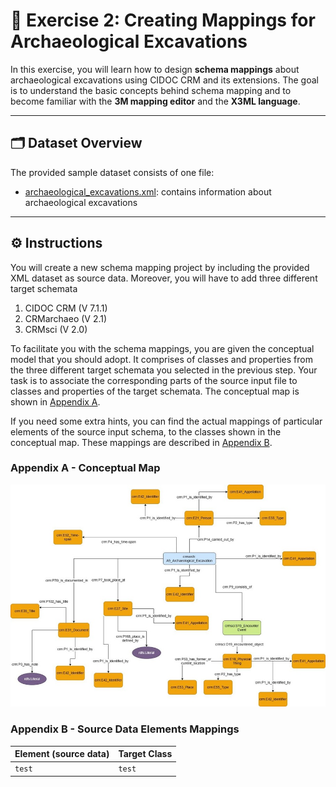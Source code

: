# 🎨 Exercise 2: Creating Mappings for Archaeological Excavations

In this exercise, you will learn how to design **schema mappings** about archaeological excavations using CIDOC CRM and its extensions.
The goal is to understand the basic concepts behind schema mapping and to become familiar with the **3M mapping editor** and the **X3ML language**.

--- 

## 🗂️ Dataset Overview

The provided sample dataset consists of one file:

- [archaeological_excavations.xml](https://github.com/ymark/X3ML-Tutorial/blob/main/exercises/exercise3/x3ml/source%20files/archaeological_excavations.xml): contains information about archaeological excavations 

--- 

## ⚙️ Instructions

You will create a new schema mapping project by including the provided XML dataset as source data. 
Moreover, you will have to add three different target schemata 
1. CIDOC CRM (V 7.1.1) 
2. CRMarchaeo (V 2.1) 
3. CRMsci (V 2.0)

To facilitate you with the schema mappings, you are given the conceptual model that you should adopt. 
It comprises of classes and properties from the three different target schemata you selected in the previous step. 
Your task is to associate the corresponding parts of the source input file to classes and properties of the target schemata. 
The conceptual map is shown in [Appendix A](#Appendix-A---Conceptual-Map). 

If you need some extra hints, you can find the actual mappings of particular elements of the source input schema, 
to the classes shown in the conceptual map. These mappings are described in [Appendix B](#Appendix-B---Source-Data-Elements-Mappings).  

### Appendix A - Conceptual Map

![map.jpg](https://github.com/ymark/X3ML-Tutorial/blob/main/exercises/exercise2/images/map.jpg)

### Appendix B - Source Data Elements Mappings

| Element (source data) | Target Class |
|---|---|
|`test`|`test`|
